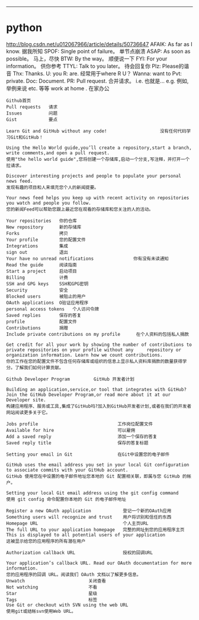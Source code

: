----
python
====
http://blog.csdn.net/u012067966/article/details/50736647
    AFAIK: As far as I know.         据我所知
    SPOF:  Single point of failure。 单节点崩溃
    ASAP:  As soon as possible。     马上，尽快
    BTW:   By the way。              顺便说一下
    FYI:   For your information。    供你参考
    TTYL:  Talk to you later。       待会回复你
    Plz:   Please的谐音
    Thx:   Thanks.
    U:     you
    R: are.  经常用于where R U？
    Wanna:  want to
    Pvt:   private.
    Doc:   Document. 
    PR:    Pull request. 合并请求。
    i.e.   也就是... 
    e.g.   例如,举例来说
    etc.   等等
    work at home . 在家办公

    Github首页
    Pull requests   请求
    Issues          问题　
    Gist            要点

    Learn Git and GitHub without any code!                    没有任何代码学习Git和GitHub！

    Using the Hello World guide,you’ll create a repository,start a branch, write comments,and open a pull request.
    使用"the hello world guide",您将创建一个存储库,启动一个分支,写注释，并打开一个拉请求。

    Discover interesting projects and people to populate your personal news feed.
    发现有趣的项目和人来填充您个人的新闻提要。

    Your news feed helps you keep up with recent activity on repositories you watch and people you follow.
    您的新闻Feed可以帮助您跟上最近您在观看的存储库和您关注的人的活动。

    Your repositories   你的仓库
    New repository      新的存储库
    Forks               拷贝
    Your profile        您的配置文件
    Integrations        集成
    sign out            退出
    Your have no unread notifications               你有没有未读通知
    Read the guide      阅读指南
    Start a project     启动项目
    Billing             计费
    SSH and GPG keys    SSH和GPG密钥
    Security            安全
    Blocked users       被阻止的用户
    OAuth applications  O验证应用程序
    personal access tokens   个人访问令牌
    Saved replies       保存的答复
    profile             配置文件
    Contributions       捐赠
    Include private contributions on my profile      在个人资料的包括私人捐款

    Get credit for all your work by showing the number of contributions to private repositories on your profile without any     repository or organization information. Learn how we count contributions.
    你的工作在您的配置文件不包含任何存储库或组织的信息上显示私人资料库捐款的数量获得学分。了解我们如何计算贡献。

    Github Developer Program         GitHub 开发者计划

    Building an application,service,or tool that integrates with GitHub?Join the GitHub Developer Program,or read more about it at our Developer site.
    构建应用程序、服务或工具,集成了GitHub吗?加入到GitHub开发者计划,或者在我们的开发者网站阅读更多关于它。

    Jobs profile                              工作岗位配置文件
    Available for hire                        可以雇佣
    Add a saved reply                         添加一个保存的答复
    Saved reply title                         保存的答复标题

    Setting your email in Git                 在Git中设置您的电子邮件

    GitHub uses the email address you set in your local Git configuration to associate commits with your GitHub account.
    GitHub 使用您在中设置的电子邮件地址您本地的 Git 配置相关联，即属与您 GitHub 的帐户。
    
    Setting your local Git email address using the git config command
    使用 git config 命令配置你本地的 Git 的电子邮件地址

    Register a new OAuth application            登记一个新的OAuth应用
    Something users will recognize and trust    用户将识别和信任的东西
    Homepage URL                                个人主页URL
    The full URL to your application homepage   完整的网址到您的应用程序主页
    This is displayed to all potential users of your application
    这被显示给您的应用程序的所有潜在用户
    
    Authorization callback URL                  授权的回调URL
    
    Your application’s callback URL. Read our OAuth documentation for more information.
    您的应用程序的回调 URL。阅读我们 OAuth 文档以了解更多信息。
    Unwatch                        关闭查看
    Not watching                   不看
    Star                           星级
    Tags                           标签
    Use Git or checkout with SVN using the web URL
    使用git或结帐svn使用Web URL。

